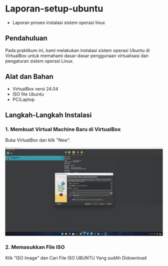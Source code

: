 # Laporan-setup-ubuntu
- Laporan proses instalasi sistem operasi linux

## Pendahuluan
Pada praktikum ini, kami melakukan instalasi sistem operasi Ubuntu di VirtualBox untuk memahami dasar-dasar penggunaan virtualisasi dan pengaturan sistem operasi Linux.

## Alat dan Bahan
- VirtualBox versi 24.04
- ISO file Ubuntu
- PC/Laptop

## Langkah-Langkah Instalasi
### 1. Membuat Virtual Machine Baru di VirtualBox
Buka VirtualBox dan klik "New".

![Proses pembuatan virtual machine ubuntu](Screenshot%20Tugas%20linux/Screenshot%202024-08-29%20190742.png)

### 2. Memasukkan File ISO
Klik "ISO Image" dan Cari File ISO UBUNTU Yang sudAh Didownload
